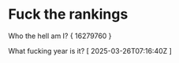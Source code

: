 # Fuck the rankings

Who the hell am I?
{ 16279760 }

What fucking year is it?
[ 2025-03-26T07:16:40Z ]
